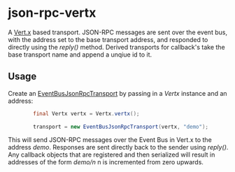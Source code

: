 # json-rpc-vertx

A [Vert.x](http://vertx.io) based transport. JSON-RPC messages are sent over the event bus, with the address set to the base transport address, and responded to directly using the *reply()* method. Derived transports for callback's take the base transport name and append a unqiue id to it.

## Usage

Create an [EventBusJsonRpcTransport](src/main/java/com/std/ie/jsonrpc/vertx/EventBusJsonRpcTransport.java) by passing in a *Vertx* instance and an address:

```java
		final Vertx vertx = Vertx.vertx();
				
		transport = new EventBusJsonRpcTransport(vertx, "demo");
```

This will send JSON-RPC messages over the Event Bus in Vert.x to the address *demo*. Responses are sent directly back to the sender using *reply()*. Any callback objects that are registered and then serialized will result in addresses of the form *demo/n* n is incremented from zero upwards.